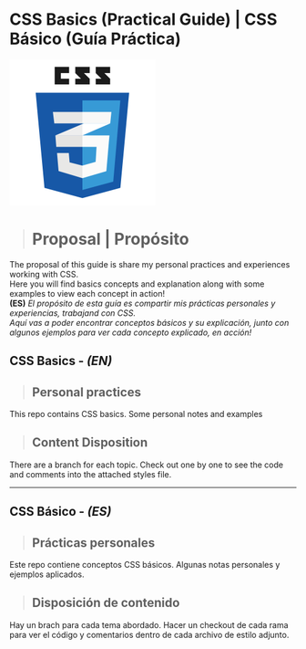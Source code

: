 # CSS Basics (Practical Guide) | CSS Básico (Guía Práctica) 
![CSS3_logo](readme_content/css3_icon_logo.png)

># Proposal | Propósito
The proposal of this guide is share my personal practices and experiences working with CSS.\
Here you will find basics concepts and explanation along with some examples to view each concept in action!\
**(ES)** *El propósito de esta guía es compartir mis prácticas personales y experiencias, trabajand con CSS.\
Aquí vas a poder encontrar conceptos básicos y su explicación, junto con algunos ejemplos para ver cada concepto explicado, en acción!*

## **CSS Basics** - _(EN)_
>## Personal practices

This repo contains CSS basics. Some personal notes and examples

>## Content Disposition
There are a branch for each topic. Check out one by one to see the code and comments into the attached styles file.

---

## **CSS Básico** - _(ES)_
>## Prácticas personales

Este repo contiene conceptos CSS básicos. Algunas notas personales y ejemplos aplicados.

>## Disposición de contenido
Hay un brach para cada tema abordado. Hacer un checkout de cada rama para ver el código y comentarios dentro de cada archivo de estilo adjunto.